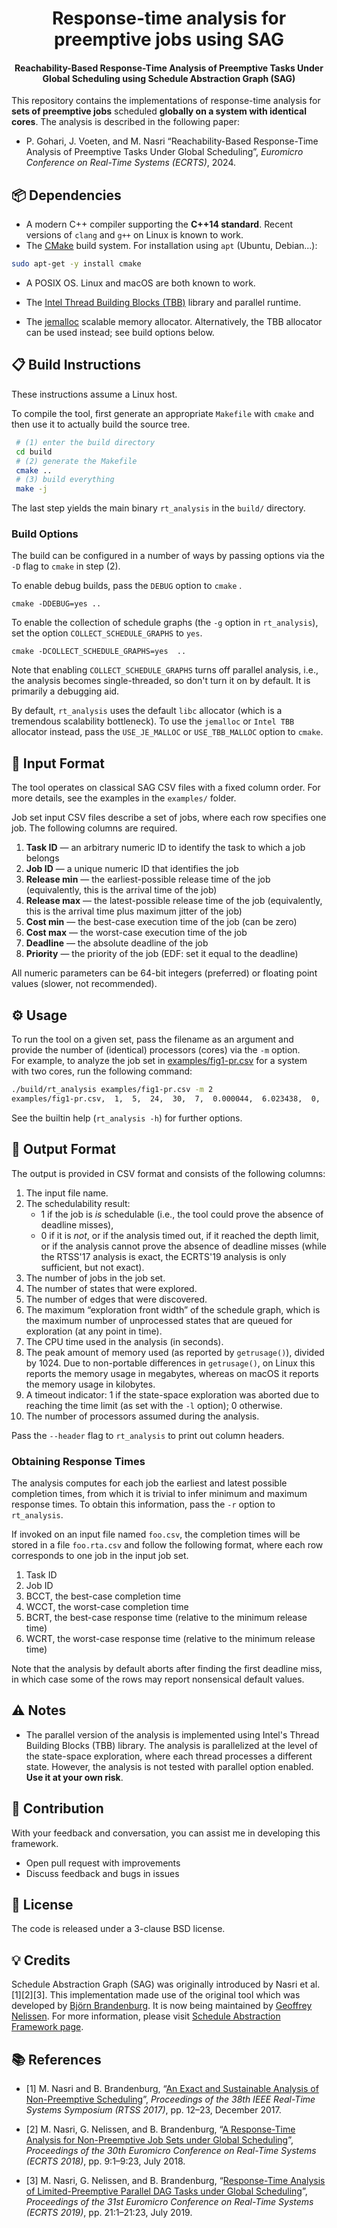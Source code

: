 <h1 align="center">
  Response-time analysis for preemptive jobs using SAG
</h1>
<h4 align="center">Reachability-Based Response-Time Analysis of Preemptive Tasks Under Global Scheduling using Schedule Abstraction Graph (SAG)</h4>

This repository contains the implementations of response-time analysis for **sets of preemptive jobs** scheduled **globally on a system with identical cores**.
The analysis is described in the following paper:

- P. Gohari, J. Voeten, and M. Nasri “Reachability-Based Response-Time Analysis of Preemptive Tasks Under Global
  Scheduling”, *Euromicro Conference on Real-Time Systems (ECRTS)*, 2024.

## 📦 Dependencies

- A modern C++ compiler supporting the **C++14 standard**. Recent versions of `clang` and `g++` on Linux is known to
  work.
- The [CMake](https://cmake.org) build system. For installation using `apt` (Ubuntu, Debian...):

```bash
sudo apt-get -y install cmake 
``` 

- A POSIX OS. Linux and macOS are both known to work.

- The [Intel Thread Building Blocks (TBB)](https://www.threadingbuildingblocks.org) library and parallel runtime.

- The [jemalloc](http://jemalloc.net) scalable memory allocator. Alternatively, the TBB allocator can be used instead;
  see build options below.

## 📋 Build Instructions

These instructions assume a Linux host.

To compile the tool, first generate an appropriate `Makefile` with `cmake` and then use it to actually build the source
tree.

```bash
 # (1) enter the build directory
 cd build
 # (2) generate the Makefile
 cmake ..
 # (3) build everything
 make -j
```

The last step yields the main binary `rt_analysis` in the `build/` directory.

### Build Options

The build can be configured in a number of ways by passing options via the `-D` flag to `cmake` in step (2).

To enable debug builds, pass the `DEBUG` option to `cmake` .

    cmake -DDEBUG=yes ..

To enable the collection of schedule graphs (the `-g` option in `rt_analysis`), set the option `COLLECT_SCHEDULE_GRAPHS`
to `yes`.

    cmake -DCOLLECT_SCHEDULE_GRAPHS=yes  ..

Note that enabling `COLLECT_SCHEDULE_GRAPHS` turns off parallel analysis, i.e., the analysis becomes single-threaded, so
don't turn it on by default. It is primarily a debugging aid.

By default, `rt_analysis` uses the default `libc` allocator (which is a tremendous scalability bottleneck).
To use the `jemalloc` or `Intel TBB` allocator instead, pass the `USE_JE_MALLOC` or `USE_TBB_MALLOC` option to `cmake`.

## 📝 Input Format

The tool operates on classical SAG CSV files with a fixed column order. For more details, see the examples in
the `examples/` folder.

Job set input CSV files describe a set of jobs, where each row specifies one job. The following columns are required.

1. **Task ID** — an arbitrary numeric ID to identify the task to which a job belongs
2. **Job ID** — a unique numeric ID that identifies the job
3. **Release min** — the earliest-possible release time of the job (equivalently, this is the arrival time of the job)
4. **Release max** — the latest-possible release time of the job (equivalently, this is the arrival time plus maximum
   jitter of the job)
5. **Cost min** — the best-case execution time of the job (can be zero)
6. **Cost max** — the worst-case execution time of the job
7. **Deadline** — the absolute deadline of the job
8. **Priority** — the priority of the job (EDF: set it equal to the deadline)

All numeric parameters can be 64-bit integers (preferred) or floating point values (slower, not recommended).

## ⚙️ Usage

To run the tool on a given set, pass the filename as an argument and provide the number of (identical) processors (cores) via the `-m` option.  
For example, to analyze the job set in [examples/fig1-pr.csv](examples/fig1-pr.csv) for a system with two cores, run the
following command:

```bash
./build/rt_analysis examples/fig1-pr.csv -m 2
examples/fig1-pr.csv,  1,  5,  24,  30,  7,  0.000044,  6.023438,  0,  2
```

See the builtin help (`rt_analysis -h`) for further options.

## 📄 Output Format

The output is provided in CSV format and consists of the following columns:

1. The input file name.
2. The schedulability result:
    - 1 if the job is *is* schedulable (i.e., the tool could prove the absence of deadline misses),
    - 0 if it is *not*, or if the analysis timed out, if it reached the depth limit, or if the analysis cannot prove the
      absence of deadline misses (while the RTSS'17 analysis is exact, the ECRTS'19 analysis is only sufficient, but not
      exact).
3. The number of jobs in the job set.
4. The number of states that were explored.
5. The number of edges that were discovered.
6. The maximum “exploration front width” of the schedule graph, which is the maximum number of unprocessed states that
   are queued for exploration (at any point in time).
7. The CPU time used in the analysis (in seconds).
8. The peak amount of memory used (as reported by `getrusage()`), divided by 1024. Due to non-portable differences
   in `getrusage()`, on Linux this reports the memory usage in megabytes, whereas on macOS it reports the memory usage
   in kilobytes.
9. A timeout indicator: 1 if the state-space exploration was aborted due to reaching the time limit (as set with
   the `-l` option); 0 otherwise.
10. The number of processors assumed during the analysis.

Pass the `--header` flag to `rt_analysis` to print out column headers.

### Obtaining Response Times

The analysis computes for each job the earliest and latest possible completion times, from which it is trivial to infer
minimum and maximum response times. To obtain this information, pass the `-r` option to `rt_analysis`.

If invoked on an input file named `foo.csv`, the completion times will be stored in a file `foo.rta.csv` and follow the
following format, where each row corresponds to one job in the input job set.

1. Task ID
2. Job ID
3. BCCT, the best-case completion time
4. WCCT, the worst-case completion time
5. BCRT, the best-case response time (relative to the minimum release time)
6. WCRT, the worst-case response time (relative to the minimum release time)

Note that the analysis by default aborts after finding the first deadline miss, in which case some of the rows may
report nonsensical default values.

## ⚠️ Notes

- The parallel version of the analysis is implemented using Intel's Thread Building Blocks (TBB) library.
  The analysis is parallelized at the level of the state-space exploration, where each thread processes a different
  state.
  However, the analysis is not tested with parallel option enabled.
  **Use it at your own risk**.

## 🌱 Contribution

With your feedback and conversation, you can assist me in developing this framework.

* Open pull request with improvements
* Discuss feedback and bugs in issues

## 📜 License

The code is released under a 3-clause BSD license.

## 💡 Credits

Schedule Abstraction Graph (SAG) was originally introduced by Nasri et al. [1][2][3].
This implementation made use of the original tool which was developed
by [Björn Brandenburg](https://people.mpi-sws.org/~bbb/). It is now being maintained
by [Geoffrey Nelissen](https://www.tue.nl/en/research/researchers/geoffrey-nelissen/).
For more information, please visit [Schedule Abstraction Framework page](https://github.com/SAG-org).

## 📚 References

* [1] M. Nasri and B.
Brandenburg, “[An Exact and Sustainable Analysis of Non-Preemptive Scheduling](https://people.mpi-sws.org/~bbb/papers/pdf/rtss17.pdf)”, *Proceedings of the 38th IEEE Real-Time Systems Symposium (RTSS 2017)*, pp. 12–23, December 2017.

* [2] M. Nasri, G. Nelissen, and B. Brandenburg, “[A Response-Time Analysis for Non-Preemptive Job Sets under Global Scheduling](http://drops.dagstuhl.de/opus/volltexte/2018/8994/pdf/LIPIcs-ECRTS-2018-9.pdf)”, *Proceedings of the 30th Euromicro Conference on Real-Time Systems (ECRTS 2018)*, pp. 9:1–9:23, July 2018.

* [3] M. Nasri, G. Nelissen, and B. Brandenburg, “[Response-Time Analysis of Limited-Preemptive Parallel DAG Tasks under Global Scheduling](http://drops.dagstuhl.de/opus/volltexte/2019/10758/pdf/LIPIcs-ECRTS-2019-21.pdf)”, *Proceedings of the 31st Euromicro Conference on Real-Time Systems (ECRTS 2019)*, pp. 21:1–21:23, July 2019.